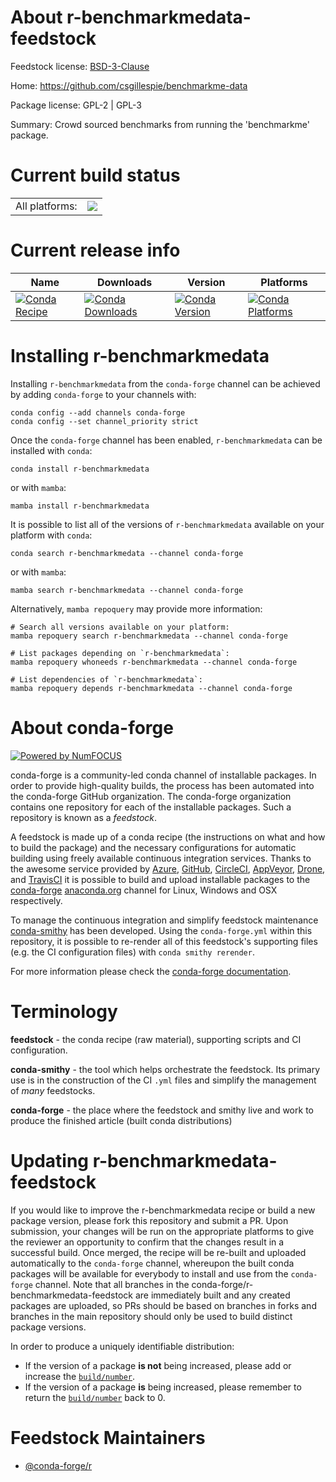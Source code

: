 About r-benchmarkmedata-feedstock
=================================

Feedstock license: [BSD-3-Clause](https://github.com/conda-forge/r-benchmarkmedata-feedstock/blob/main/LICENSE.txt)

Home: https://github.com/csgillespie/benchmarkme-data

Package license: GPL-2 | GPL-3

Summary: Crowd sourced benchmarks from running the 'benchmarkme' package.

Current build status
====================


<table><tr><td>All platforms:</td>
    <td>
      <a href="https://dev.azure.com/conda-forge/feedstock-builds/_build/latest?definitionId=7260&branchName=main">
        <img src="https://dev.azure.com/conda-forge/feedstock-builds/_apis/build/status/r-benchmarkmedata-feedstock?branchName=main">
      </a>
    </td>
  </tr>
</table>

Current release info
====================

| Name | Downloads | Version | Platforms |
| --- | --- | --- | --- |
| [![Conda Recipe](https://img.shields.io/badge/recipe-r--benchmarkmedata-green.svg)](https://anaconda.org/conda-forge/r-benchmarkmedata) | [![Conda Downloads](https://img.shields.io/conda/dn/conda-forge/r-benchmarkmedata.svg)](https://anaconda.org/conda-forge/r-benchmarkmedata) | [![Conda Version](https://img.shields.io/conda/vn/conda-forge/r-benchmarkmedata.svg)](https://anaconda.org/conda-forge/r-benchmarkmedata) | [![Conda Platforms](https://img.shields.io/conda/pn/conda-forge/r-benchmarkmedata.svg)](https://anaconda.org/conda-forge/r-benchmarkmedata) |

Installing r-benchmarkmedata
============================

Installing `r-benchmarkmedata` from the `conda-forge` channel can be achieved by adding `conda-forge` to your channels with:

```
conda config --add channels conda-forge
conda config --set channel_priority strict
```

Once the `conda-forge` channel has been enabled, `r-benchmarkmedata` can be installed with `conda`:

```
conda install r-benchmarkmedata
```

or with `mamba`:

```
mamba install r-benchmarkmedata
```

It is possible to list all of the versions of `r-benchmarkmedata` available on your platform with `conda`:

```
conda search r-benchmarkmedata --channel conda-forge
```

or with `mamba`:

```
mamba search r-benchmarkmedata --channel conda-forge
```

Alternatively, `mamba repoquery` may provide more information:

```
# Search all versions available on your platform:
mamba repoquery search r-benchmarkmedata --channel conda-forge

# List packages depending on `r-benchmarkmedata`:
mamba repoquery whoneeds r-benchmarkmedata --channel conda-forge

# List dependencies of `r-benchmarkmedata`:
mamba repoquery depends r-benchmarkmedata --channel conda-forge
```


About conda-forge
=================

[![Powered by
NumFOCUS](https://img.shields.io/badge/powered%20by-NumFOCUS-orange.svg?style=flat&colorA=E1523D&colorB=007D8A)](https://numfocus.org)

conda-forge is a community-led conda channel of installable packages.
In order to provide high-quality builds, the process has been automated into the
conda-forge GitHub organization. The conda-forge organization contains one repository
for each of the installable packages. Such a repository is known as a *feedstock*.

A feedstock is made up of a conda recipe (the instructions on what and how to build
the package) and the necessary configurations for automatic building using freely
available continuous integration services. Thanks to the awesome service provided by
[Azure](https://azure.microsoft.com/en-us/services/devops/), [GitHub](https://github.com/),
[CircleCI](https://circleci.com/), [AppVeyor](https://www.appveyor.com/),
[Drone](https://cloud.drone.io/welcome), and [TravisCI](https://travis-ci.com/)
it is possible to build and upload installable packages to the
[conda-forge](https://anaconda.org/conda-forge) [anaconda.org](https://anaconda.org/)
channel for Linux, Windows and OSX respectively.

To manage the continuous integration and simplify feedstock maintenance
[conda-smithy](https://github.com/conda-forge/conda-smithy) has been developed.
Using the ``conda-forge.yml`` within this repository, it is possible to re-render all of
this feedstock's supporting files (e.g. the CI configuration files) with ``conda smithy rerender``.

For more information please check the [conda-forge documentation](https://conda-forge.org/docs/).

Terminology
===========

**feedstock** - the conda recipe (raw material), supporting scripts and CI configuration.

**conda-smithy** - the tool which helps orchestrate the feedstock.
                   Its primary use is in the construction of the CI ``.yml`` files
                   and simplify the management of *many* feedstocks.

**conda-forge** - the place where the feedstock and smithy live and work to
                  produce the finished article (built conda distributions)


Updating r-benchmarkmedata-feedstock
====================================

If you would like to improve the r-benchmarkmedata recipe or build a new
package version, please fork this repository and submit a PR. Upon submission,
your changes will be run on the appropriate platforms to give the reviewer an
opportunity to confirm that the changes result in a successful build. Once
merged, the recipe will be re-built and uploaded automatically to the
`conda-forge` channel, whereupon the built conda packages will be available for
everybody to install and use from the `conda-forge` channel.
Note that all branches in the conda-forge/r-benchmarkmedata-feedstock are
immediately built and any created packages are uploaded, so PRs should be based
on branches in forks and branches in the main repository should only be used to
build distinct package versions.

In order to produce a uniquely identifiable distribution:
 * If the version of a package **is not** being increased, please add or increase
   the [``build/number``](https://docs.conda.io/projects/conda-build/en/latest/resources/define-metadata.html#build-number-and-string).
 * If the version of a package **is** being increased, please remember to return
   the [``build/number``](https://docs.conda.io/projects/conda-build/en/latest/resources/define-metadata.html#build-number-and-string)
   back to 0.

Feedstock Maintainers
=====================

* [@conda-forge/r](https://github.com/orgs/conda-forge/teams/r/)

